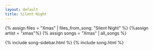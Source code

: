 ```yaml
---
layout: default
title: Silent Night
---
```


{% assign files = "Xmas" | files_from_song: "Silent Night" %}
{%assign artist = "xmas"%}
{% assign songs = "Xmas" | all_songs %}

{% include song-sidebar.html %}
{% include song.html %}